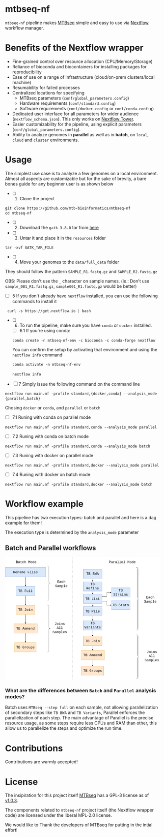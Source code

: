 # mtbseq-nf

`mtbseq-nf` pipeline makes [MTBseq](https://github.com/ngs-fzb/MTBseq_source) simple and easy to use via [Nextflow](https://www.nextflow.io/) workflow manager. 

# Benefits of the Nextflow wrapper

- Fine-grained control over resource allocation (CPU/Memory/Storage)
- Reliance of bioconda and biocontainers for installing packages for reproducibility
- Ease of use on a range of infrastructure (cloud/on-prem clusters/local machine)
- Resumability for failed processes
- Centralized locations for specifying 
    - MTBseq parameters (`conf/global_parameters.config`)
    - Hardware requirements (`conf/standard.config`)
    - Software requirements (`conf/docker.config` or `conf/conda.config`)
- Dedicated user interface for all parameters for wider audience (`nextflow_schema.json`). This only works on [Nextflow Tower](tower.nf/).
- Easier customizability for the pipeline, using explicit parameters (`conf/global_parameters.config`).
- Ability to analyze genomes in **parallel** as well as in **batch**, on `local`, `cloud` and `cluster` environments.

# Usage

The simplest use case is to analyze a few genomes on a local environment. Almost all aspects are customizable but for the sake of brevity, a bare bones guide for any beginner user is as shown below

- [ ] 1. Clone the project 

```shell
git clone https://github.com/mtb-bioinformatics/mtbseq-nf
cd mtbseq-nf
```

- [ ] 2. Download the  `gatk-3.8.0` tar from [here](https://console.cloud.google.com/storage/browser/_details/gatk-software/package-archive/gatk/GenomeAnalysisTK-3.8-0-ge9d806836.tar.bz2;tab=live_object)

- [ ] 3. Untar it and place it in the `resources` folder

```
tar -xvf GATK_TAR_FILE
```

- [ ] 4. Move your genomes to the `data/full_data` folder

They should follow the pattern `SAMPLE_R1.fastq.gz` and `SAMPLE_R2.fastq.gz`

OBS: Please don't use the `_` character on sample names. (ie.: Don't use `sample_001_R1.fastq.gz`, `sample001_R1.fastq.gz` would be better)

- [ ] 5 If you don't already have `nextflow` installed, you can use the following commands to install it 
```
 curl -s https://get.nextflow.io | bash
```

- [ ] 6. To run the pipeline, make sure you have `conda` or `docker` installed. 

  - [ ] 6.1 If you're using conda:

  ```shell
  conda create -n mtbseq-nf-env -c bioconda -c conda-forge nextflow 
  ```

  You can confirm the setup by activating that environment and using the `nextflow info`  command

  ```
  conda activate -n mtbseq-nf-env

  nextflow info 
  ```

- [ ] 7 Simply issue the following command on the command line

```
nextflow run main.nf -profile standard,{docker,conda} --analysis_mode {parallel,batch}
```
Chosing `docker` or `conda`, and `parallel` or `batch` 

  - [ ] 7.1 Runing with conda on parallel mode
  ```
  nextflow run main.nf -profile standard,conda --analysis_mode parallel
  ```
  - [ ] 7.2 Runing with conda on batch mode
  ```
  nextflow run main.nf -profile standard,conda --analysis_mode batch
  ```  
  - [ ] 7.3 Runing with docker on parallel mode
  ```
  nextflow run main.nf -profile standard,docker --analysis_mode parallel
  ```
  - [ ] 7.4 Runing with docker on batch mode
  ```
  nextflow run main.nf -profile standard,docker --analysis_mode batch
  ```

# Workflow example

This pipeline has two execution types: batch and parallel and here is a dag example for them!

The execution type is determined by the `analysis_mode` parameter

## Batch and Parallel workflows
![](./resources/mtbseq_nf_workflow.png)

### What are the differences between `Batch` and `Parallel` analysis modes?

Batch uses `MTBseq --step full` on each sample, not allowing parallelization of secondary steps like `TB BWA` and `TB Variants`,
Parallel enforces the parallelization of each step. The main advantage of Parallel is the precise resource usage, as some steps
require less CPUs and RAM than other, this allow us to parallelize the steps and optimize the run time.

# Contributions

Contributions are warmly accepted!


# License


The insipiration for this project itself [MTBseq](https://github.com/ngs-fzb/MTBseq_source) has a GPL-3 license as of [v1.0.3](https://github.com/ngs-fzb/MTBseq_source/blob/v1.0.3/LICENSE.md).

The components related to `mtbseq-nf` project itself (the Nextflow wrapper code) are licensed under the liberal MPL-2.0 license.

We would like to Thank the developers of MTBseq for putting in the intial effort!

